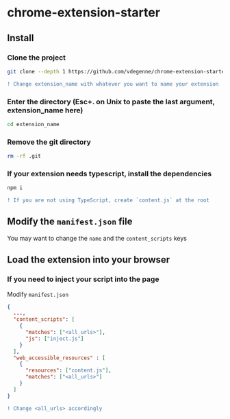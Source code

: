 # chrome-extension-starter

## Install
### Clone the project
```bash
git clone --depth 1 https://github.com/vdegenne/chrome-extension-starter.git extension_name
```
```diff
! Change extension_name with whatever you want to name your extension
```

### Enter the directory (Esc+. on Unix to paste the last argument, extension_name here)
```bash
cd extension_name
```
### Remove the git directory
```bash
rm -rf .git
```
### If your extension needs typescript, install the dependencies
```bash
npm i
```
```diff
! If you are not using TypeScript, create `content.js` at the root
```

## Modify the `manifest.json` file

You may want to change the `name` and the `content_scripts` keys

## Load the extension into your browser


### If you need to inject your script into the page

Modify `manifest.json`

```json
{
  ...,
  "content_scripts": [
    {
      "matches": ["<all_urls>"],
      "js": ["inject.js"]
    }
  ],
  "web_accessible_resources" : [
    {
      "resources": ["content.js"],
      "matches": ["<all_urls>"]
    }
  ]
}
```
```diff
! Change <all_urls> accordingly
```
